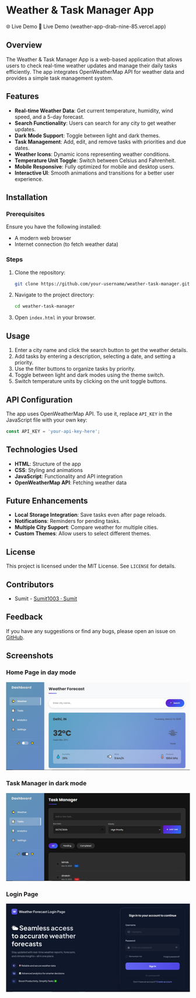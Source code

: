 # Weather & Task Manager App

🌐 Live Demo
🔗 Live Demo (weather-app-drab-nine-85.vercel.app)

## Overview
The Weather & Task Manager App is a web-based application that allows users to check real-time weather updates and manage their daily tasks efficiently. The app integrates OpenWeatherMap API for weather data and provides a simple task management system.

## Features
- **Real-time Weather Data**: Get current temperature, humidity, wind speed, and a 5-day forecast.
- **Search Functionality**: Users can search for any city to get weather updates.
- **Dark Mode Support**: Toggle between light and dark themes.
- **Task Management**: Add, edit, and remove tasks with priorities and due dates.
- **Weather Icons**: Dynamic icons representing weather conditions.
- **Temperature Unit Toggle**: Switch between Celsius and Fahrenheit.
- **Mobile Responsive**: Fully optimized for mobile and desktop users.
- **Interactive UI**: Smooth animations and transitions for a better user experience.

## Installation
### Prerequisites
Ensure you have the following installed:
- A modern web browser
- Internet connection (to fetch weather data)

### Steps
1. Clone the repository:
   ```sh
   git clone https://github.com/your-username/weather-task-manager.git
   ```
2. Navigate to the project directory:
   ```sh
   cd weather-task-manager
   ```
3. Open `index.html` in your browser.

## Usage
1. Enter a city name and click the search button to get the weather details.
2. Add tasks by entering a description, selecting a date, and setting a priority.
3. Use the filter buttons to organize tasks by priority.
4. Toggle between light and dark modes using the theme switch.
5. Switch temperature units by clicking on the unit toggle buttons.

## API Configuration
The app uses OpenWeatherMap API. To use it, replace `API_KEY` in the JavaScript file with your own key:
```js
const API_KEY = 'your-api-key-here';
```

## Technologies Used
- **HTML**: Structure of the app
- **CSS**: Styling and animations
- **JavaScript**: Functionality and API integration
- **OpenWeatherMap API**: Fetching weather data

## Future Enhancements
- **Local Storage Integration**: Save tasks even after page reloads.
- **Notifications**: Reminders for pending tasks.
- **Multiple City Support**: Compare weather for multiple cities.
- **Custom Themes**: Allow users to select different themes.

## License
This project is licensed under the MIT License. See `LICENSE` for details.

## Contributors
- Sumit - [Sumit1003 · Sumit](https://github.com/Sumit1003)

## Feedback
If you have any suggestions or find any bugs, please open an issue on [GitHub](https://github.com/Sumit1003/weather-task-manager/issues).

## Screenshots

### Home Page in day mode
![Home Page](assets/home.jpg)

### Task Manager in dark mode
![Task Manager](assets/task.jpg)

### Login Page
![Login page](assets/Login.jpg)
